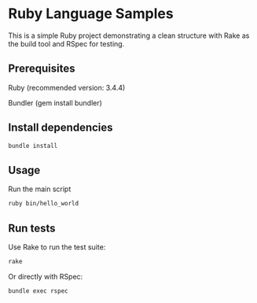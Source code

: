 # Ruby Language Samples

This is a simple Ruby project demonstrating a clean structure with Rake as the build tool and RSpec for testing.

## Prerequisites

Ruby (recommended version: 3.4.4)

Bundler (gem install bundler)

## Install dependencies
```bash
bundle install
```

## Usage
Run the main script
```bash
ruby bin/hello_world
```

## Run tests
Use Rake to run the test suite:
```bash
rake
```
Or directly with RSpec:
```bash
bundle exec rspec
```
